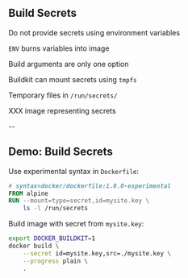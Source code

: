 ## Build Secrets

Do not provide secrets using environment variables

`ENV` burns variables into image

Build arguments are only one option

Buildkit can mount secrets using `tmpfs`

Temporary files in `/run/secrets/`

XXX image representing secrets

--

## Demo: Build Secrets

Use experimental syntax in `Dockerfile`:

```Dockerfile
# syntax=docker/dockerfile:1.0.0-experimental
FROM alpine
RUN --mount=type=secret,id=mysite.key \
    ls -l /run/secrets
```

Build image with secret from `mysite.key`:

```bash
export DOCKER_BUILDKIT=1
docker build \
    --secret id=mysite.key,src=./mysite.key \
    --progress plain \
    .
```
